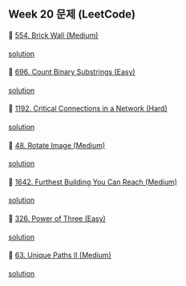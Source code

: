 ## Week 20 문제 (LeetCode)

####
👀 [554. Brick Wall (Medium)](https://leetcode.com/explore/featured/card/april-leetcoding-challenge-2021/596/week-4-april-22nd-april-28th/3717/)
####
[solution]()

####
👀 [696. Count Binary Substrings (Easy)](https://leetcode.com/explore/featured/card/april-leetcoding-challenge-2021/596/week-4-april-22nd-april-28th/3718/)
####
[solution]()
####
👀 [1192. Critical Connections in a Network (Hard)](https://leetcode.com/explore/featured/card/april-leetcoding-challenge-2021/596/week-4-april-22nd-april-28th/3719/)
####
[solution]()
####
👀 [48. Rotate Image (Medium)](https://leetcode.com/explore/featured/card/april-leetcoding-challenge-2021/596/week-4-april-22nd-april-28th/3720/)
####
[solution]()
####
👀 [1642. Furthest Building You Can Reach (Medium)](https://leetcode.com/explore/featured/card/april-leetcoding-challenge-2021/596/week-4-april-22nd-april-28th/3721/)
####
[solution]()
####
👀 [326. Power of Three (Easy)](https://leetcode.com/explore/featured/card/april-leetcoding-challenge-2021/596/week-4-april-22nd-april-28th/3722/)
####
[solution]()
####
👀 [63. Unique Paths II (Medium)](https://leetcode.com/explore/featured/card/april-leetcoding-challenge-2021/596/week-4-april-22nd-april-28th/3723/)
####
[solution]()
